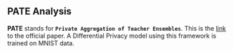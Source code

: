 ## PATE Analysis


**PATE** stands for **`Private Aggregation of Teacher Ensembles`**. This is the [link](https://arxiv.org/pdf/1610.05755.pdf) to the official paper. A Differential Privacy model using this framework is trained on MNIST data.


